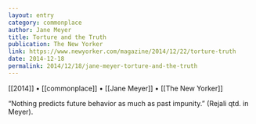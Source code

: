 ```yaml
---
layout: entry
category: commonplace
author: Jane Meyer
title: Torture and the Truth
publication: The New Yorker
link: https://www.newyorker.com/magazine/2014/12/22/torture-truth
date: 2014-12-18
permalink: 2014/12/18/jane-meyer-torture-and-the-truth
---
```


[[2014]] • [[commonplace]] • [[Jane Meyer]] • [[The New Yorker]]

“Nothing predicts future behavior as much as past impunity.” (Rejali qtd. in Meyer).
